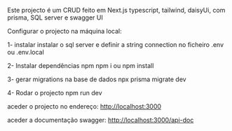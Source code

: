 Este projecto é um CRUD feito em Next.js typescript, tailwind, daisyUi, com prisma, SQL server e swagger UI

Configurar o projecto na máquina local:

1- instalar instalar o sql server e definir a string connection no ficheiro .env ou .env.local

2- Instalar dependências npm
npm i ou npm install

3- gerar migrations na base de dados
npx prisma migrate dev

4- Rodar o projecto
npm run dev

aceder o projecto no endereço: [http://localhost:3000](http://localhost:3000)

aceder a documentação swagger: [http://localhost:3000/api-doc](http://localhost:3000/api-doc)

